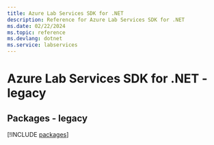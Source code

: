 ```yaml
---
title: Azure Lab Services SDK for .NET
description: Reference for Azure Lab Services SDK for .NET
ms.date: 02/22/2024
ms.topic: reference
ms.devlang: dotnet
ms.service: labservices
---
```

# Azure Lab Services SDK for .NET - legacy
## Packages - legacy
[!INCLUDE [packages](lab-services-index.md)]